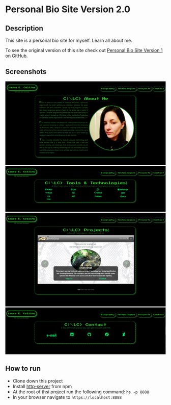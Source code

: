 # Personal Bio Site Version 2.0

## Description
This site is a personal bio site for myself. Learn all about me.

To see the original version of this site check out [Personal Bio Site Version 1](https://github.com/LaCollins/personal-bio-site) on GitHub.


## Screenshots
![Main view of page](https://github.com/LaCollins/personal-bio-site-2/raw/master/screenshots/mainView.PNG)
![View of Tools and Technologies](https://github.com/LaCollins/personal-bio-site-2/raw/master/screenshots/Tools.PNG)
![View of my projects](https://github.com/LaCollins/personal-bio-site-2/raw/master/screenshots/Projects.PNG)
![View of my projects](https://github.com/LaCollins/personal-bio-site-2/raw/master/screenshots/Contact.PNG)


## How to run
* Clone down this project
* Install [http-server](https://www.npmjs.com/package/http-server) from npm
* At the root of thsi project run the following command: `hs -p 8888`
* In your browser navigate to `https://localhost:8888`